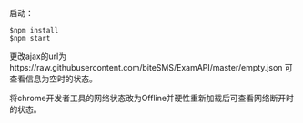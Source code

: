 启动：

```
$npm install
$npm start
```

更改ajax的url为https://raw.githubusercontent.com/biteSMS/ExamAPI/master/empty.json 可查看信息为空时的状态。

将chrome开发者工具的网络状态改为Offline并硬性重新加载后可查看网络断开时的状态。